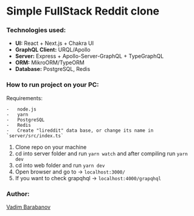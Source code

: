 # Simple FullStack Reddit clone

### Technologies used:

-   **UI:** React + Next.js + Chakra UI
-   **GraphQL Client:** URQL/Apollo
-   **Server:** Express + Apollo-Server-GraphQL + TypeGraphQL
-   **ORM:** MikroORM/TypeORM
-   **Database:** PostgreSQL, Redis

### How to run project on your PC:

Requirements:

    -   node.js
    -   yarn
    -   PostgreSQL
    -   Redis
    -   Create "lireddit" data base, or change its name in `server/src/index.ts`

1. Clone repo on your machine
2. cd into server folder and run `yarn watch` and after compiling run `yarn dev`
3. cd into web folder and run `yarn dev`
4. Open browser and go to -> `localhost:3000/`
5. If you want to check grapqhql -> `localhost:4000/grapqhql`

### Author:

[Vadim Barabanov](https://vadim-barabanov.netlify.app)
